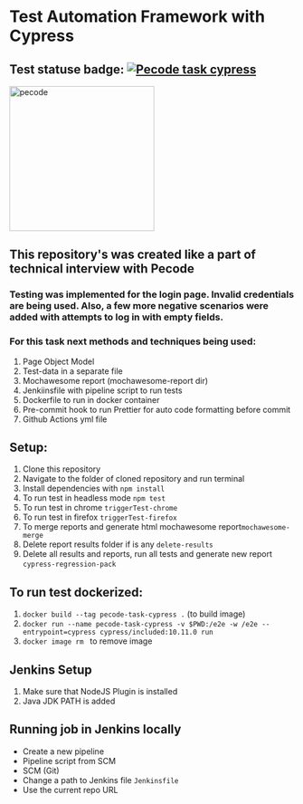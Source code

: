 # Test Automation Framework with Cypress

## Test statuse badge: [![Pecode task cypress](https://github.com/Kryvchenko/pecode-task-cypress/actions/workflows/cypress.yml/badge.svg)](https://github.com/Kryvchenko/pecode-task-cypress/actions/workflows/cypress.yml)

<a href="https://pecodesoftware.com/" target="_blank" rel="noreferrer"> <img src="https://res.cloudinary.com/crunchbase-production/image/upload/c_lpad,h_256,w_256,f_auto,q_auto:eco,dpr_1/ut0ogcezapo03ualxivd" alt="pecode" width="256" height="256"/></a>

## This repository's was created like a part of technical interview with Pecode

### Testing was implemented for the login page. Invalid credentials are being used. Also, a few more negative scenarios were added with attempts to log in with empty fields.

### For this task next methods and techniques being used:

1. Page Object Model
2. Test-data in a separate file
3. Mochawesome report (mochawesome-report dir)
4. Jenkiinsfile with pipeline script to run tests
5. Dockerfile to run in docker container
6. Pre-commit hook to run Prettier for auto code formatting before commit
7. Github Actions yml file

## Setup:

1. Clone this repository
2. Navigate to the folder of cloned repository and run terminal
3. Install dependencies with `npm install`
4. To run test in headless mode `npm test`
5. To run test in chrome `triggerTest-chrome`
6. To run test in firefox `triggerTest-firefox`
7. To merge reports and generate html mochawesome report`mochawesome-merge`
8. Delete report results folder if is any `delete-results`
9. Delete all results and reports, run all tests and generate new report `cypress-regression-pack`

## To run test dockerized:

1. `docker build --tag pecode-task-cypress .` (to build image)
2. `docker run --name pecode-task-cypress -v $PWD:/e2e -w /e2e --entrypoint=cypress cypress/included:10.11.0 run`
3. `docker image rm ` to remove image

## Jenkins Setup

1. Make sure that NodeJS Plugin is installed
2. Java JDK PATH is added

## Running job in Jenkins locally

- Create a new pipeline
- Pipeline script from SCM
- SCM (Git)
- Change a path to Jenkins file `Jenkinsfile`
- Use the current repo URL

